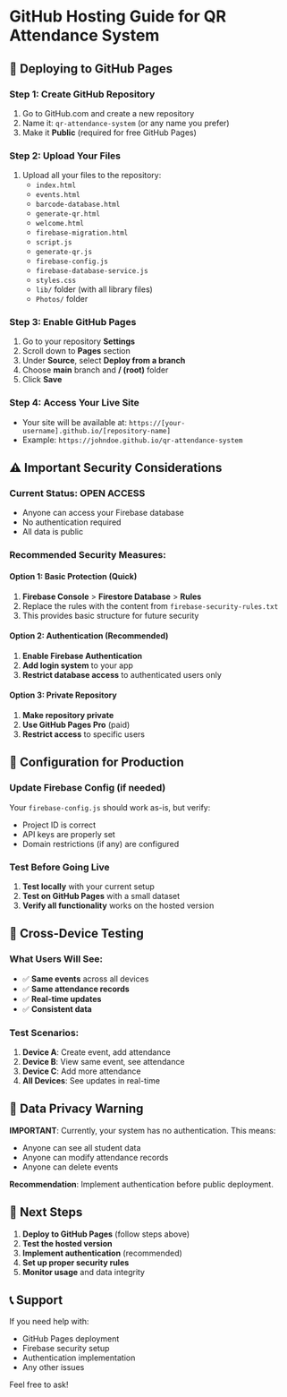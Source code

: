 # GitHub Hosting Guide for QR Attendance System

## 🚀 Deploying to GitHub Pages

### Step 1: Create GitHub Repository
1. Go to GitHub.com and create a new repository
2. Name it: `qr-attendance-system` (or any name you prefer)
3. Make it **Public** (required for free GitHub Pages)

### Step 2: Upload Your Files
1. Upload all your files to the repository:
   - `index.html`
   - `events.html`
   - `barcode-database.html`
   - `generate-qr.html`
   - `welcome.html`
   - `firebase-migration.html`
   - `script.js`
   - `generate-qr.js`
   - `firebase-config.js`
   - `firebase-database-service.js`
   - `styles.css`
   - `lib/` folder (with all library files)
   - `Photos/` folder

### Step 3: Enable GitHub Pages
1. Go to your repository **Settings**
2. Scroll down to **Pages** section
3. Under **Source**, select **Deploy from a branch**
4. Choose **main** branch and **/ (root)** folder
5. Click **Save**

### Step 4: Access Your Live Site
- Your site will be available at: `https://[your-username].github.io/[repository-name]`
- Example: `https://johndoe.github.io/qr-attendance-system`

## ⚠️ Important Security Considerations

### Current Status: OPEN ACCESS
- Anyone can access your Firebase database
- No authentication required
- All data is public

### Recommended Security Measures:

#### Option 1: Basic Protection (Quick)
1. **Firebase Console** > **Firestore Database** > **Rules**
2. Replace the rules with the content from `firebase-security-rules.txt`
3. This provides basic structure for future security

#### Option 2: Authentication (Recommended)
1. **Enable Firebase Authentication**
2. **Add login system** to your app
3. **Restrict database access** to authenticated users only

#### Option 3: Private Repository
1. **Make repository private**
2. **Use GitHub Pages Pro** (paid)
3. **Restrict access** to specific users

## 🔧 Configuration for Production

### Update Firebase Config (if needed)
Your `firebase-config.js` should work as-is, but verify:
- Project ID is correct
- API keys are properly set
- Domain restrictions (if any) are configured

### Test Before Going Live
1. **Test locally** with your current setup
2. **Test on GitHub Pages** with a small dataset
3. **Verify all functionality** works on the hosted version

## 📱 Cross-Device Testing

### What Users Will See:
- ✅ **Same events** across all devices
- ✅ **Same attendance records** 
- ✅ **Real-time updates**
- ✅ **Consistent data**

### Test Scenarios:
1. **Device A**: Create event, add attendance
2. **Device B**: View same event, see attendance
3. **Device C**: Add more attendance
4. **All Devices**: See updates in real-time

## 🚨 Data Privacy Warning

**IMPORTANT**: Currently, your system has no authentication. This means:
- Anyone can see all student data
- Anyone can modify attendance records
- Anyone can delete events

**Recommendation**: Implement authentication before public deployment.

## 🎯 Next Steps

1. **Deploy to GitHub Pages** (follow steps above)
2. **Test the hosted version**
3. **Implement authentication** (recommended)
4. **Set up proper security rules**
5. **Monitor usage** and data integrity

## 📞 Support

If you need help with:
- GitHub Pages deployment
- Firebase security setup
- Authentication implementation
- Any other issues

Feel free to ask!

